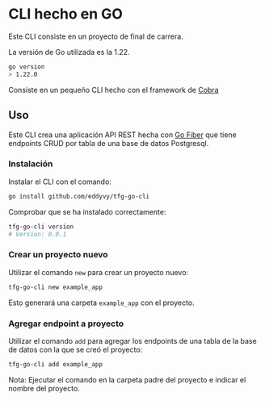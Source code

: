 # CLI hecho en GO

Este CLI consiste en un proyecto de final de carrera.

La versión de Go utilizada es la 1.22.

```bash
go version
> 1.22.0
```

Consiste en un pequeño CLI hecho con el framework de [Cobra](https://github.com/spf13/cobra/tree/main)

## Uso

Este CLI crea una aplicación API REST hecha con [Go Fiber](https://gofiber.io) que tiene endpoints CRUD por tabla de una base de datos Postgresql.

### Instalación

Instalar el CLI con el comando:

```bash
go install github.com/eddyvy/tfg-go-cli
```

Comprobar que se ha instalado correctamente:

```bash
tfg-go-cli version
# Version: 0.0.1
```

### Crear un proyecto nuevo

Utilizar el comando `new` para crear un proyecto nuevo:

```bash
tfg-go-cli new example_app
```

Esto generará una carpeta `example_app` con el proyecto.

### Agregar endpoint a proyecto

Utilizar el comando `add` para agregar los endpoints de una tabla de la base de datos con la que se creó el proyecto:

```bash
tfg-go-cli add example_app
```

Nota: Ejecutar el comando en la carpeta padre del proyecto e indicar el nombre del proyecto.
